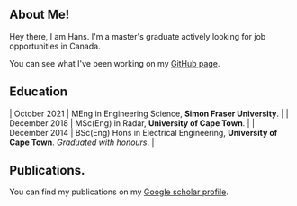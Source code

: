 ## About Me!
Hey there, I am Hans. I'm a master's graduate actively looking for job opportunities in Canada.

You can see what I've been working on my [GitHub page](https://github.com/AshivDhondea?tab=repositories).

## Education
| October 2021   | MEng in Engineering Science, **Simon Fraser University**. |
| December 2018  | MSc(Eng) in Radar, **University of Cape Town**.  |
| December 2014  | BSc(Eng) Hons in Electrical Engineering, **University of Cape Town**. *Graduated with honours*.  |

## Publications.
You can find my publications on my [Google scholar profile](https://scholar.google.ca/citations?user=vACwH48AAAAJ&hl=en).
